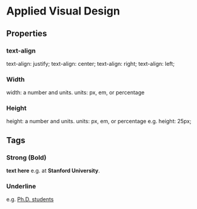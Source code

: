 
# Applied Visual Design

## Properties
### text-align
text-align: justify;
text-align: center;
text-align: right;
text-align: left;

### Width
width:  a number and units. 
    units: px, em, or percentage

### Height
height: a number and units. 
    units: px, em, or percentage e.g. height: 25px;

## Tags

### Strong (Bold)
<strong>text here</strong>
e.g. at <strong>Stanford University</strong>.

### Underline
e.g. <u>Ph.D. students</u>